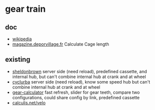 # gear train

## doc
 - [wikipedia](https://en.wikipedia.org/wiki/Gear_train)
 - [magazine.deporvillage.fr](https://magazine.deporvillage.fr/chape-de-derailleur-arriere-sur-un-velo-de-route-comment-choisir-la-bonne/) Calculate Cage length

## existing
 - [sheldonbrown](https://www.sheldonbrown.com/gear-calc.html) server side (need reload), predefined cassette, and internal hub, but can't combine internal hub at crank and at wheel
 - [cyclurba](https://cyclurba.fr/braquet.php) server side (need reload), know some speed hub but can't combine internal hub at crank and at wheel
 - [gear-calculator](http://www.gear-calculator.com/) fast refresh, slider for gear teeth, compare two configurations, could share config by link, predefined cassette
 - [calculis.net/velo](https://calculis.net/velo)
